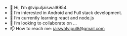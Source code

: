 - 👋 Hi, I’m @vipuljaiswal8954
- 👀 I’m interested in Android and Full stack development.
- 🌱 I’m currently learning react and node.js
- 💞️ I’m looking to collaborate on ...
- 📫 How to reach me: jaiswalvipul8@gmail.com

<!---
vipuljaiswal8954/vipuljaiswal8954 is a ✨ special ✨ repository because its `README.md` (this file) appears on your GitHub profile.
You can click the Preview link to take a look at your changes.
--->
